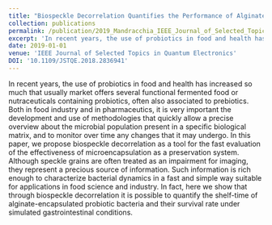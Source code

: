 ```yaml
---
title: "Biospeckle Decorrelation Quantifies the Performance of Alginate-Encapsulated Probiotic Bacteria"
collection: publications
permalink: /publication/2019_Mandracchia_IEEE_Journal_of_Selected_Topics_in_Quantum_Electronics
excerpt: 'In recent years, the use of probiotics in food and health has increased so much that usually market offers several functional fermented food or nutraceuticals containing probiotics, often also associated to prebiotics. Both in food industry and in pharmaceutics, it is very important the development and use of methodologies that quickly allow a precise overview about the microbial population present in a specific biological matrix, and to monitor over time any changes that it may undergo. In this paper, we propose biospeckle decorrelation as a tool for the fast evaluation of the effectiveness of microencapsulation as a preservation system. Although speckle grains are often treated as an impairment for imaging, they represent a precious source of information. Such information is rich enough to characterize bacterial dynamics in a fast and simple way suitable for applications in food science and industry. In fact, here we show that through biospeckle decorrelation it is possible to quantify the shelf-time of alginate-encapsulated probiotic bacteria and their survival rate under simulated gastrointestinal conditions.'
date: 2019-01-01
venue: 'IEEE Journal of Selected Topics in Quantum Electronics'
DOI: '10.1109/JSTQE.2018.2836941'
---
```

In recent years, the use of probiotics in food and health has increased so much that usually market offers several functional fermented food or nutraceuticals containing probiotics, often also associated to prebiotics. Both in food industry and in pharmaceutics, it is very important the development and use of methodologies that quickly allow a precise overview about the microbial population present in a specific biological matrix, and to monitor over time any changes that it may undergo. In this paper, we propose biospeckle decorrelation as a tool for the fast evaluation of the effectiveness of microencapsulation as a preservation system. Although speckle grains are often treated as an impairment for imaging, they represent a precious source of information. Such information is rich enough to characterize bacterial dynamics in a fast and simple way suitable for applications in food science and industry. In fact, here we show that through biospeckle decorrelation it is possible to quantify the shelf-time of alginate-encapsulated probiotic bacteria and their survival rate under simulated gastrointestinal conditions.
